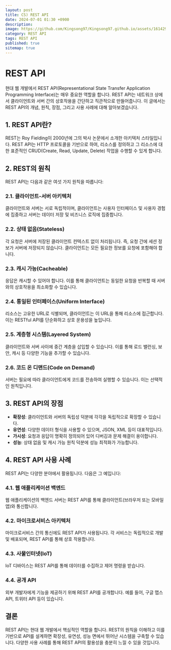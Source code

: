 ```yaml
---
layout: post
title: CS) REST API
date: 2024-07-01 01:30 +0900
description:
image: https://github.com/Kingsong97/Kingsong97.github.io/assets/161429740/edd4742f-109d-4d64-bc31-90c5da6a1f21
category: REST API
tags: REST API
published: true
sitemap: true
---
```


# REST API

현대 웹 개발에서 REST API(Representational State Transfer Application Programming Interface)는 매우 중요한 역할을 합니다. REST API는 네트워크 상에서 클라이언트와 서버 간의 상호작용을 간단하고 직관적으로 만들어줍니다. 이 글에서는 REST API의 개념, 원칙, 장점, 그리고 사용 사례에 대해 알아보겠습니다.

## 1. REST API란?

REST는 Roy Fielding이 2000년에 그의 박사 논문에서 소개한 아키텍처 스타일입니다. REST API는 HTTP 프로토콜을 기반으로 하여, 리소스를 정의하고 그 리소스에 대한 표준적인 CRUD(Create, Read, Update, Delete) 작업을 수행할 수 있게 합니다.

## 2. REST의 원칙

REST API는 다음과 같은 여섯 가지 원칙을 따릅니다:

### 2.1. 클라이언트-서버 아키텍처

클라이언트와 서버는 서로 독립적이며, 클라이언트는 사용자 인터페이스 및 사용자 경험에 집중하고 서버는 데이터 저장 및 비즈니스 로직에 집중합니다.

### 2.2. 상태 없음(Stateless)

각 요청은 서버에 저장된 클라이언트 컨텍스트 없이 처리됩니다. 즉, 요청 간에 세션 정보가 서버에 저장되지 않습니다. 클라이언트는 모든 필요한 정보를 요청에 포함해야 합니다.

### 2.3. 캐시 가능(Cacheable)

응답은 캐시할 수 있어야 합니다. 이를 통해 클라이언트는 동일한 요청을 반복할 때 서버와의 상호작용을 최소화할 수 있습니다.

### 2.4. 통일된 인터페이스(Uniform Interface)

리소스는 고유한 URL로 식별되며, 클라이언트는 이 URL을 통해 리소스에 접근합니다. 이는 RESTful API를 단순화하고 상호 운용성을 높입니다.

### 2.5. 계층형 시스템(Layered System)

클라이언트와 서버 사이에 중간 계층을 삽입할 수 있습니다. 이를 통해 로드 밸런싱, 보안, 캐시 등 다양한 기능을 추가할 수 있습니다.

### 2.6. 코드 온 디맨드(Code on Demand)

서버는 필요에 따라 클라이언트에게 코드를 전송하여 실행할 수 있습니다. 이는 선택적인 원칙입니다.

## 3. REST API의 장점

- **확장성**: 클라이언트와 서버의 독립성 덕분에 각각을 독립적으로 확장할 수 있습니다.
- **유연성**: 다양한 데이터 형식을 사용할 수 있으며, JSON, XML 등이 대표적입니다.
- **가시성**: 요청과 응답이 명확히 정의되어 있어 디버깅과 문제 해결이 용이합니다.
- **성능**: 상태 없음 및 캐시 가능 원칙 덕분에 성능 최적화가 가능합니다.

## 4. REST API 사용 사례

REST API는 다양한 분야에서 활용됩니다. 다음은 그 예입니다:

### 4.1. 웹 애플리케이션 백엔드

웹 애플리케이션의 백엔드 서버는 REST API를 통해 클라이언트(브라우저 또는 모바일 앱)와 통신합니다.

### 4.2. 마이크로서비스 아키텍처

마이크로서비스 간의 통신에도 REST API가 사용됩니다. 각 서비스는 독립적으로 개발 및 배포되며, REST API를 통해 상호 작용합니다.

### 4.3. 사물인터넷(IoT)

IoT 디바이스는 REST API를 통해 데이터를 수집하고 제어 명령을 받습니다.

### 4.4. 공개 API

외부 개발자에게 기능을 제공하기 위해 REST API를 공개합니다. 예를 들어, 구글 맵스 API, 트위터 API 등이 있습니다.

## 결론

REST API는 현대 웹 개발에서 핵심적인 역할을 합니다. REST의 원칙을 이해하고 이를 기반으로 API를 설계하면 확장성, 유연성, 성능 면에서 뛰어난 시스템을 구축할 수 있습니다. 다양한 사용 사례를 통해 REST API의 활용성을 충분히 느낄 수 있을 것입니다.
